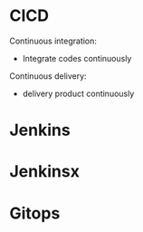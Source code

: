 
# CICD

Continuous integration:

- Integrate codes continuously

Continuous delivery:

- delivery product continuously

# Jenkins


# Jenkinsx


# Gitops